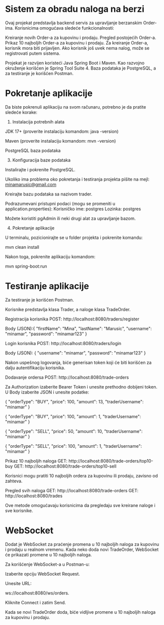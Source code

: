 # Sistem za obradu naloga na berzi

Ovaj projekat predstavlja backend servis za upravljanje berzanskim Order-ima. Korisnicima omogućava sledeće funkcionalnosti:

Kreiranje novih Order-a za kupovinu i prodaju.
Pregled postojećih Order-a.
Prikaz 10 najboljih Order-a za kupovinu i prodaju.
Za kreiranje Order-a, korisnik mora biti prijavljen. Ako korisnik još uvek nema nalog, može se registrovati putem sistema.

Projekat je razvijen koristeći Java Spring Boot i Maven. Kao razvojno okruženje korišćen je Spring Tool Suite 4. Baza podataka je PostgreSQL, a za testiranje je korišćen Postman.

# Pokretanje aplikacije
Da biste pokrenuli aplikaciju na svom računaru, potrebno je da pratite sledeće korake:

1. Instalacija potrebnih alata
   
JDK 17+ (proverite instalaciju komandom: java -version)

Maven (proverite instalaciju komandom: mvn -version)

PostgreSQL baza podataka

3. Konfiguracija baze podataka
   
Instalirajte i pokrenite PostgreSQL.

Ukoliko ima problema oko pokretanja i testiranja projekta pišite na mejl: minamarusic@gmail.com

Kreirajte bazu podataka sa nazivom trader.

Podrazumevani pristupni podaci (mogu se promeniti u application.properties):
Korisničko ime: postgres
Lozinka: postgres

Možete koristiti pgAdmin ili neki drugi alat za upravljanje bazom.


4. Pokretanje aplikacije

U terminalu, pozicionirajte se u folder projekta i pokrenite komandu:

mvn clean install


Nakon toga, pokrenite aplikaciju komandom:

mvn spring-boot:run


# Testiranje aplikacije
Za testiranje je korišćen Postman.

Korisnike predstavlja klasa Trader, a naloge klasa TradeOrder.

Registracija korisnika
POST: http://localhost:8080/traders/register

Body (JSON):{
  "firstName": "Mina",
  "lastName": "Marusic",
  "username": "minamar",
  "password": "minamar123"
}

Login korisnika
POST: http://localhost:8080/traders/login

Body (JSON):
{
  "username": "minamar",
  "password": "minamar123"
}

Nakon uspešnog logovanja, biće generisan token koji će biti korišćen za dalju autentifikaciju korisnika.

Dodavanje ordersa
POST: http://localhost:8080/trade-orders

Za Authorization izaberite Bearer Token i unesite prethodno dobijeni token. U Body izaberite JSON i unesite podatke:

{
  "orderType": "BUY",
  "price": 100,
  "amount": 13,
  "traderUsername": "minamar"
}


{
  "orderType": "BUY",
  "price": 100,
  "amount": 1,
  "traderUsername": "minamar"
}


{
  "orderType": "SELL",
  "price": 50,
  "amount": 10,
  "traderUsername": "minamar"
}


{
  "orderType": "SELL",
  "price": 100,
  "amount": 1,
  "traderUsername": "minamar"
}

Prikaz 10 najboljih naloga
GET: http://localhost:8080/trade-orders/top10-buy
GET: http://localhost:8080/trade-orders/top10-sell

Korisnici mogu pratiti 10 najboljih ordera za kupovinu ili prodaju, zavisno od zahteva.

Pregled svih naloga
GET: http://localhost:8080/trade-orders
GET: http://localhost:8080/trades

Ove metode omogućavaju korisnicima da pregledaju sve kreirane naloge i sve korisnike.

# WebSocket

Dodat je WebSocket za praćenje promena u 10 najboljih naloga za kupovinu i prodaju u realnom vremenu. Kada neko doda novi TradeOrder, WebSocket će prikazati promene u 10 najboljih naloga.

Za korišćenje WebSocket-a u Postman-u:

Izaberite opciju WebSocket Request.

Unesite URL: 

ws://localhost:8080/ws/orders.

Kliknite Connect i zatim Send.

Kada se novi TradeOrder doda, biće vidljive promene u 10 najboljih naloga za kupovinu i prodaju.
